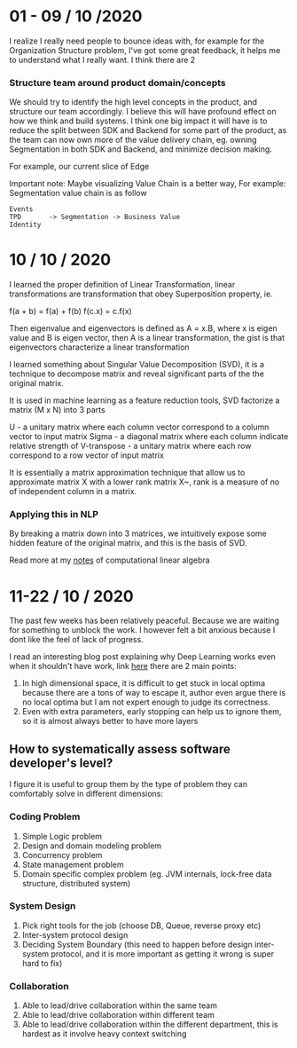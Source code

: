 # 01 - 09 / 10 /2020

I realize I really need people to bounce ideas with, for example for the Organization Structure problem, I've got some great feedback, it helps me to understand what I really want. I think there are 2

### Structure team around product domain/concepts

We should try to identify the high level concepts in the product, and structure our team accordingly. I believe this will have profound effect on how we think and build systems. I think one big impact it will have is to reduce the split between SDK and Backend for some part of the product, as the team can now own more of the value delivery chain, eg. owning Segmentation in both SDK and Backend, and minimize decision making.

For example, our current slice of Edge 

Important note: Maybe visualizing Value Chain is a better way, 
For example: Segmentation value chain is as follow

```
Events
TPD       -> Segmentation -> Business Value
Identity
```

# 10 / 10 / 2020

I learned the proper definition of Linear Transformation, linear transformations are transformation that obey Superposition property, ie.

f(a + b) = f(a) + f(b)
f(c.x) = c.f(x)

Then eigenvalue and eigenvectors is defined as A = x.B, where x is eigen value and B is eigen vector, then A is a linear transformation, the gist is that eigenvectors characterize a linear transformation

I learned something about Singular Value Decomposition (SVD), it is a technique to decompose matrix and reveal significant parts of the the original matrix.

It is used in machine learning as a feature reduction tools, SVD factorize a matrix (M x N) into 3 parts

U               - a unitary matrix where each column vector correspond to a column vector to input matrix
Sigma           - a diagonal matrix where each column indicate relative strength of 
V-transpose     - a unitary matrix where each row correspond to a row vector of input matrix

It is essentially a matrix approximation technique that allow us to approximate matrix X with a lower rank matrix X~, rank is a measure of no of independent column in a 
matrix.

### Applying this in NLP

By breaking a matrix down into 3 matrices, we intuitively expose some hidden feature of the original matrix, and this is the basis of SVD.

Read more at my [notes](../../learning-notes/math/computational-lin-alg.md) of computational linear algebra

# 11-22 / 10 / 2020

The past few weeks has been relatively peaceful. Because we are waiting for something to unblock the work. I however felt a bit anxious because I dont like the feel of lack of progress.

I read an interesting blog post explaining why Deep Learning works even when it shouldn't have work, link [here](https://web.archive.org/web/20201020172042/https://moultano.wordpress.com/2020/10/18/why-deep-learning-works-even-though-it-shouldnt/)
there are 2 main points:

1. In high dimensional space, it is difficult to get stuck in local optima because there are a tons of way to escape it, author even argue there is no local optima but I am not expert enough to judge its correctness.
2. Even with extra parameters, early stopping can help us to ignore them, so it is almost always better to have more layers

## How to systematically assess software developer's level?

I figure it is useful to group them by the type of problem they can comfortably solve in different dimensions:

### Coding Problem
1. Simple Logic problem
2. Design and domain modeling problem
3. Concurrency problem
4. State management problem
5. Domain specific complex problem (eg. JVM internals, lock-free data structure, distributed system)

### System Design
1. Pick right tools for the job (choose DB, Queue, reverse proxy etc)
2. Inter-system protocol design
3. Deciding System Boundary (this need to happen before design inter-system protocol, and it is more important as getting it wrong is super hard to fix)

### Collaboration
1. Able to lead/drive collaboration within the same team
2. Able to lead/drive collaboration within different team
3. Able to lead/drive collaboration within the different department, this is hardest as it involve heavy context switching

